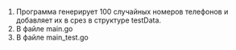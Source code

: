 1. Программа генерирует 100 случайных номеров телефонов и добавляет их в срез в структурe testData.
2. В файле main.go
3. В файле main_test.go
